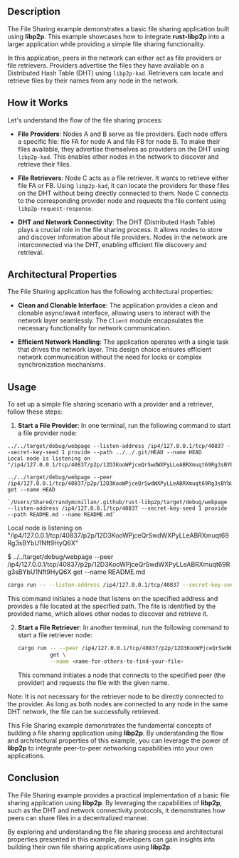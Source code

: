 ## Description

The File Sharing example demonstrates a basic file sharing application built using **libp2p**.
This example showcases how to integrate **rust-libp2p** into a larger application while providing a simple file sharing functionality.

In this application, peers in the network can either act as file providers or file retrievers.
Providers advertise the files they have available on a Distributed Hash Table (DHT) using `libp2p-kad`.
Retrievers can locate and retrieve files by their names from any node in the network.

## How it Works

Let's understand the flow of the file sharing process:

- **File Providers**: Nodes A and B serve as file providers.
  Each node offers a specific file: file FA for node A and file FB for node B.
  To make their files available, they advertise themselves as providers on the DHT using `libp2p-kad`.
  This enables other nodes in the network to discover and retrieve their files.

- **File Retrievers**: Node C acts as a file retriever.
  It wants to retrieve either file FA or FB.
  Using `libp2p-kad`, it can locate the providers for these files on the DHT without being directly connected to them.
  Node C connects to the corresponding provider node and requests the file content using `libp2p-request-response`.

- **DHT and Network Connectivity**: The DHT (Distributed Hash Table) plays a crucial role in the file sharing process.
  It allows nodes to store and discover information about file providers.
  Nodes in the network are interconnected via the DHT, enabling efficient file discovery and retrieval.

## Architectural Properties

The File Sharing application has the following architectural properties:

- **Clean and Clonable Interface**: The application provides a clean and clonable async/await interface, allowing users to interact with the network layer seamlessly.
  The `Client` module encapsulates the necessary functionality for network communication.

- **Efficient Network Handling**: The application operates with a single task that drives the network layer.
  This design choice ensures efficient network communication without the need for locks or complex synchronization mechanisms.

## Usage

To set up a simple file sharing scenario with a provider and a retriever, follow these steps:

1. **Start a File Provider**: In one terminal, run the following command to start a file provider node:
   
```
../../target/debug/webpage --listen-address /ip4/127.0.0.1/tcp/40837 --secret-key-seed 1 provide --path ../../.git/HEAD --name HEAD
Local node is listening on "/ip4/127.0.0.1/tcp/40837/p2p/12D3KooWPjceQrSwdWXPyLLeABRXmuqt69Rg3sBYbU1Nft9HyQ6X"

```
   
```
../../target/debug/webpage --peer /ip4/127.0.0.1/tcp/40837/p2p/12D3KooWPjceQrSwdWXPyLLeABRXmuqt69Rg3sBYbU1Nft9HyQ6X get --name HEAD

```
   
   
   
    `/Users/Shared/randymcmillan/.github/rust-libp2p/target/debug/webpage --listen-address /ip4/127.0.0.1/tcp/40837 --secret-key-seed 1 provide --path README.md --name README.md`
Local node is listening on "/ip4/127.0.0.1/tcp/40837/p2p/12D3KooWPjceQrSwdWXPyLLeABRXmuqt69Rg3sBYbU1Nft9HyQ6X"


$ ../../target/debug/webpage --peer /ip4/127.0.0.1/tcp/40837/p2p/12D3KooWPjceQrSwdWXPyLLeABRXmuqt69Rg3sBYbU1Nft9HyQ6X get --name README.md 


   
   ```sh
   cargo run -- --listen-address /ip4/127.0.0.1/tcp/40837 --secret-key-seed 1 provide --path README.md --name README.md 

   ```
   
   This command initiates a node that listens on the specified address and provides a file located at the specified path.
   The file is identified by the provided name, which allows other nodes to discover and retrieve it.

2. **Start a File Retriever**: In another terminal, run the following command to start a file retriever node:
   
   ```sh
   cargo run -- --peer /ip4/127.0.0.1/tcp/40837/p2p/12D3KooWPjceQrSwdWXPyLLeABRXmuqt69Rg3sBYbU1Nft9HyQ6X \
             get \
             --name <name-for-others-to-find-your-file>
   ```
   This command initiates a node that connects to the specified peer (the provider) and requests the file with the given name.

Note: It is not necessary for the retriever node to be directly connected to the provider.
As long as both nodes are connected to any node in the same DHT network, the file can be successfully retrieved.

This File Sharing example demonstrates the fundamental concepts of building a file sharing application using **libp2p**.
By understanding the flow and architectural properties of this example, you can leverage the power of **libp2p** to integrate peer-to-peer networking capabilities into your own applications.

## Conclusion

The File Sharing example provides a practical implementation of a basic file sharing application using **libp2p**.
By leveraging the capabilities of **libp2p**, such as the DHT and network connectivity protocols, it demonstrates how peers can share files in a decentralized manner.

By exploring and understanding the file sharing process and architectural properties presented in this example, developers can gain insights into building their own file sharing applications using **libp2p**.
